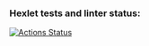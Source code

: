 ### Hexlet tests and linter status:
[![Actions Status](https://github.com/konsttin/php-project-lvl1/workflows/hexlet-check/badge.svg)](https://github.com/konsttin/php-project-lvl1/actions)